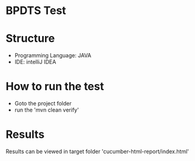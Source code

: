 # BPDTS Test

# Structure
* Programming Language: JAVA
* IDE: intelliJ IDEA

# How to run the test
* Goto the project folder
* run the 'mvn clean verify'

# Results
Results can be viewed in target folder 'cucumber-html-report/index.html'
